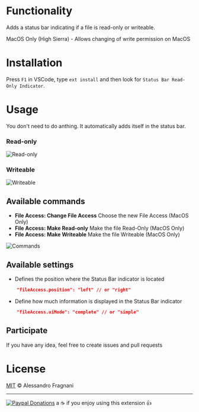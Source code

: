 # Functionality
Adds a status bar indicating if a file is read-only or writeable.

MacOS Only (High Sierra) - Allows changing of write permission on MacOS

# Installation

Press `F1` in VSCode, type `ext install` and then look for `Status Bar Read-Only Indicator`.

# Usage

You don't need to do anthing. It automatically adds itself in the status bar.

### Read-only

![Read-only](images/screenshot-readonly.png)

### Writeable

![Writeable](images/screenshot-writeable.png)

## Available commands

* **File Access: Change File Access** Choose the new File Access (MacOS Only)
* **File Access: Make Read-only** Make the file Read-Only (MacOS Only)
* **File Access: Make Writeable** Make the file Writeable (MacOS Only)

![Commands](images/read-only-commands.png)

## Available settings

* Defines the position where the Status Bar indicator is located
```json
    "fileAccess.position": "left" // or "right"
```

* Define how much information is displayed in the Status Bar indicator
```json
    "fileAccess.uiMode": "complete" // or "simple"
```

## Participate

If you have any idea, feel free to create issues and pull requests

# License

[MIT](LICENSE.md) &copy; Alessandro Fragnani

---

[![Paypal Donations](https://www.paypalobjects.com/en_US/i/btn/btn_donate_SM.gif)](https://www.paypal.com/cgi-bin/webscr?cmd=_donations&business=EP57F3B6FXKTU&lc=US&item_name=Alessandro%20Fragnani&item_number=vscode%20extensions&currency_code=USD&bn=PP%2dDonationsBF%3abtn_donate_SM%2egif%3aNonHosted) a :coffee: if you enjoy using this extension :thumbsup:
